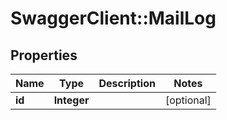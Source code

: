 # SwaggerClient::MailLog

## Properties
Name | Type | Description | Notes
------------ | ------------- | ------------- | -------------
**id** | **Integer** |  | [optional] 

